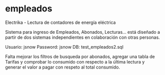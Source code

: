 # empleados
Electrika - Lectura de contadores de energía eléctrica

Sistema para ingreso de Empleados, Abonados, Lecturas... está diseñado a partir de dos sistemas independientes en colaboración con otras personas.

Usuario: jsnow
Password: jsnow
DB: test_empleados2.sql

Falta mejorar los filtros de busqueda por abonados, agregar una tabla de Tarifas y comprobar lo consumido con respecto a la última lectura 
y generar el valor a pagar con respeto al total consumido.
